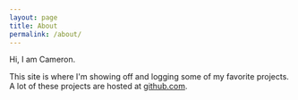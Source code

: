 ```yaml
---
layout: page
title: About
permalink: /about/
---
```

Hi, I am Cameron.

This site is where I'm showing off and logging some of my favorite projects. A lot of these projects are hosted at [github.com](https://github.com/That1Cameron).
